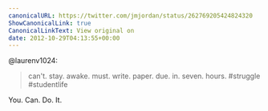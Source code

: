 ```yaml
---
canonicalURL: https://twitter.com/jmjordan/status/262769205424824320
ShowCanonicalLink: true
CanonicalLinkText: View original on
date: 2012-10-29T04:13:55+00:00
---
```

@laurenv1024:

> can't. stay. awake. must. write. paper. due. in. seven. hours. #struggle #studentlife

You. Can. Do. It.